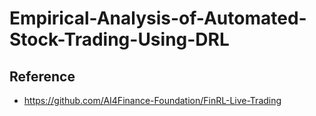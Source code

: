 # Empirical-Analysis-of-Automated-Stock-Trading-Using-DRL
## Reference
- https://github.com/AI4Finance-Foundation/FinRL-Live-Trading
